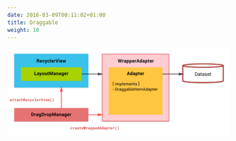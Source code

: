```yaml
---
date: 2016-03-09T00:11:02+01:00
title: Draggable
weight: 10
---
```


![Block Diagram - Draggable](/images/block-diagram-drag-drop.png)
